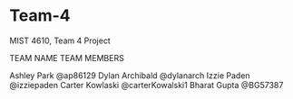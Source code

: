 # Team-4
MIST 4610, Team 4 Project


TEAM NAME 
TEAM MEMBERS 

Ashley Park @ap86129
Dylan Archibald @dylanarch
Izzie Paden @izziepaden
Carter Kowlaski @carterKowalski1
Bharat Gupta @BG57387
